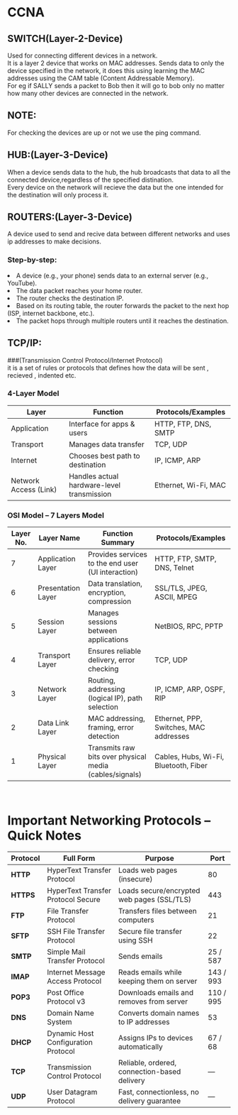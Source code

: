 # CCNA
## SWITCH(Layer-2-Device)
Used for connecting different devices in a network.<br>
  It is a layer 2 device that works on MAC addresses.
  Sends data to only the device specified in the network, it does this using learning the MAC addresses using the CAM table (Content Addressable Memory).<br>
  For eg if SALLY sends a packet to Bob then it will go to bob only no matter how many other devices are connected in the network.<br>
  ## NOTE:<br>
  For checking the devices are up or not we use the ping command.
## HUB:(Layer-3-Device)<br>
When a device sends data to the hub, the hub broadcasts that data to all the connected device,regardless of the specified distination.<br>
Every device on the network will recieve the data but the one intended for the destination will only process it.
## ROUTERS:(Layer-3-Device)
A device used to send and recive data between different networks and uses ip addresses to make decisions.
### Step-by-step:
<li>A device (e.g., your phone) sends data to an external server (e.g., YouTube).
<li>The data packet reaches your home router.
<li>The router checks the destination IP.
<li>Based on its routing table, the router forwards the packet to the next hop (ISP, internet backbone, etc.).
<li>The packet hops through multiple routers until it reaches the destination.<br>

## TCP/IP:<br>
###(Transmission Control Protocol/Internet Protocol)<br>
it is a set of rules or protocols that defines how the data will be sent , recieved , indented etc.
### 4-Layer Model

| Layer               | Function                             | Protocols/Examples         |
|---------------------|--------------------------------------|----------------------------|
| Application         | Interface for apps & users           | HTTP, FTP, DNS, SMTP       |
| Transport           | Manages data transfer                | TCP, UDP                   |
| Internet            | Chooses best path to destination     | IP, ICMP, ARP              |
| Network Access (Link) | Handles actual hardware-level transmission | Ethernet, Wi-Fi, MAC |

### OSI Model – 7 Layers Model<br>

| Layer No. | Layer Name            | Function Summary                                      | Protocols/Examples                      |
|-----------|-----------------------|--------------------------------------------------------|------------------------------------------|
| 7         | Application Layer     | Provides services to the end user (UI interaction)     | HTTP, FTP, SMTP, DNS, Telnet             |
| 6         | Presentation Layer    | Data translation, encryption, compression              | SSL/TLS, JPEG, ASCII, MPEG               |
| 5         | Session Layer         | Manages sessions between applications                  | NetBIOS, RPC, PPTP                       |
| 4         | Transport Layer       | Ensures reliable delivery, error checking              | TCP, UDP                                 |
| 3         | Network Layer         | Routing, addressing (logical IP), path selection       | IP, ICMP, ARP, OSPF, RIP                 |
| 2         | Data Link Layer       | MAC addressing, framing, error detection               | Ethernet, PPP, Switches, MAC addresses   |
| 1         | Physical Layer        | Transmits raw bits over physical media (cables/signals)| Cables, Hubs, Wi-Fi, Bluetooth, Fiber    |
<br>

#  Important Networking Protocols – Quick Notes

| Protocol | Full Form                       | Purpose                                      | Port |
|----------|----------------------------------|----------------------------------------------|------|
| **HTTP** | HyperText Transfer Protocol      | Loads web pages (insecure)                   | 80   |
| **HTTPS**| HyperText Transfer Protocol Secure | Loads secure/encrypted web pages (SSL/TLS) | 443  |
| **FTP**  | File Transfer Protocol           | Transfers files between computers            | 21   |
| **SFTP** | SSH File Transfer Protocol       | Secure file transfer using SSH               | 22   |
| **SMTP** | Simple Mail Transfer Protocol    | Sends emails                                 | 25 / 587 |
| **IMAP** | Internet Message Access Protocol | Reads emails while keeping them on server    | 143 / 993 |
| **POP3** | Post Office Protocol v3          | Downloads emails and removes from server     | 110 / 995 |
| **DNS**  | Domain Name System               | Converts domain names to IP addresses        | 53   |
| **DHCP** | Dynamic Host Configuration Protocol | Assigns IPs to devices automatically      | 67 / 68 |
| **TCP**  | Transmission Control Protocol    | Reliable, ordered, connection-based delivery | —    |
| **UDP**  | User Datagram Protocol           | Fast, connectionless, no delivery guarantee  | —    |


